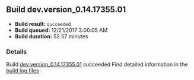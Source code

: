 ## Build dev.version_0.14.17355.01
- **Build result:** `succeeded`
- **Build queued:** 12/21/2017 3:00:05 AM
- **Build duration:** 52.57 minutes
### Details
Build [dev.version_0.14.17355.01](https://winappstudio.visualstudio.com/web/build.aspx?pcguid=a4ef43be-68ce-4195-a619-079b4d9834c2&builduri=vstfs%3a%2f%2f%2fBuild%2fBuild%2f24490) succeeded
Find detailed information in the [build log files](https://uwpctdiags.blob.core.windows.net/buildlogs/dev.version_0.14.17355.01_logs.zip)
